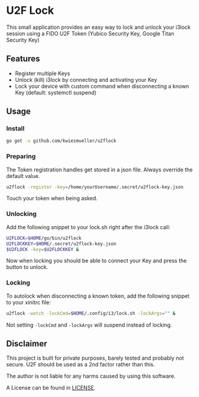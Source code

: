 # U2F Lock

This small application provides an easy way to lock and unlock your i3lock session using a FIDO U2F Token (Yubico Security Key, Google Titan Security Key)

## Features

* Register multiple Keys
* Unlock (kill) i3lock by connecting and activating your Key
* Lock your device with custom command when disconnecting a known Key (default: systemctl suspend)

## Usage

### Install

```bash
go get -u github.com/kwiesmueller/u2flock
```

### Preparing

The Token registration handles get stored in a json file. Always override the default value.

```bash
u2flock -register -key=/home/yourUsername/.secret/u2flock-key.json
```

Touch your token when being asked.

### Unlocking

Add the following snippet to your lock.sh right after the i3lock call:

```bash
U2FLOCK=$HOME/go/bin/u2flock
U2FLOCKKEY=$HOME/.secret/u2flock-key.json
$U2FLOCK -key=$U2FLOCKKEY &
```

Now when locking you should be able to connect your Key and press the button to unlock.

### Locking

To autolock when disconnecting a known token, add the following snippet to your xinitrc file:

```bash
u2flock -watch -lockCmd=$HOME/.config/i3/lock.sh -lockArgs="" &
```

Not setting `-lockCmd` and `-lockArgs` will suspend instead of locking.

## Disclaimer

This project is built for private purposes, barely tested and probably not secure.
U2F should be used as a 2nd factor rather than this.

The author is not liable for any harms caused by using this software.

A License can be found in [LICENSE](LICENSE).